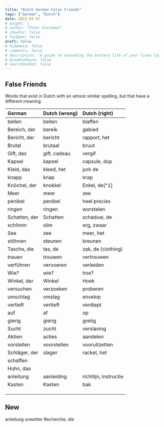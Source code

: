 ```yaml
---
title: "Dutch German False Friends"
tags: ["German", "Dutch"]
date: 2022-02-07
# weight: 1
# author: "Peter Dieleman"
# showToc: false
# TocOpen: false
draft: false
# hidemeta: false
# comments: false
# description: "A guide on extending the battery life of your linux laptop"
# disableShare: false
# searchHidden: false
---
```


## False Friends

Words that exist in Dutch with an almost similar spelling,
but that have a different meaning.

| German        | Dutch (wrong) | Dutch (right)         |
| :------------ | :------------ | :-------------------- |
| bellen        | bellen        | blaffen               |
| Bereich, der  | bereik        | gebied                |
| Bericht, der  | bericht       | rapport, het          |
| Brutal        | brutaal       | bruut                 |
| Gift, das     | gift, cadeau  | vergif                |
| Kapsel        | kapsel        | capsule, dop          |
| Kleid, das    | kleed, het    | jurk de               |
| knapp         | knap          | krap                  |
| Knöchel, der  | knokkel       | Enkel, de[^1]         |
| Meer          | meer          | zee                   |
| penibel       | penibel       | heel precies          |
| ringen        | ringen        | worstelen             |
| Schatten, der | Schatten      | schaduw, de           |
| schlimm       | slim          | erg, zwaar            |
| See           | zee           | meer, het             |
| stöhnen       | steunen       | kreunen               |
| Tasche, die   | tas, de       | zak, de (clothing)    |
| trauen        | trouwen       | vertrouwen            |
| verführen     | vervoeren     | verleiden             |
| Wie?          | wie?          | hoe?                  |
| Winkel, der   | Winkel        | Hoek                  |
| versuchen     | verzoeken     | proberen              |
| umschlag      | omslag        | envelop               |
| vertieft      | vertieft      | verdiept              |
| auf           | af            | op                    |
| gierig        | gierig        | gretig                |
| Sucht         | zucht         | verslaving            |
| Aktien        | acties        | aandelen              |
| vorstellen    | voorstellen   | vooruitzetten         |
| Schläger, der | slager        | racket, het           |
| schaffen      |               |                       |
| Huhn, das     |               |                       |
| anleitung     | aanleiding    | richtlijn, instructie |
| Kasten        | Kasten        | bak                   |
|               |               |                       |
|               |               |                       |
|               |               |                       |

## New

anleitung
unwetter
Recherche, die
